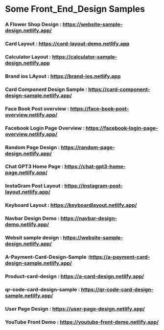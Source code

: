 # Some Front_End_Design Samples

### A Flower Shop Design : https://website-sample-design.netlify.app/
### Card Layout : https://card-layout-demo.netlify.app
### Calculator Layout : https://calculator-sample-design.netlify.app
### Brand ios LAyout  : https://brand-ios.netlify.app
### Card Component Design Sample : https://card-component-design-sample.netlify.app/
### Face Book Post overview : https://face-book-post-overview.netlify.app/
### Facebook Login Page Overview : https://facebook-login-page-overview.netlify.app/
### Random Page Design : https://random-page-design.netlify.app/
### Chat GPT3 Home Page : https://chat-gpt3-home-page.netlify.app/
### InstaGram Post Layout : https://instagram-post-layout.netlify.app/
### Keyboard Layout : https://keyboardlayout.netlify.app/
### Navbar Design Demo : https://navbar-design-demo.netlify.app/
### Websit sample design : https://website-sample-design.netlify.app/
### A-Payment-Card-Design-Sample :https://a-payment-card-design-sample.netlify.app/
### Product-card-design : https://a-card-design.netlify.app/
###  qr-code-card-design-sample : https://qr-code-card-design-sample.netlify.app/
### User Page Design : https://user-page-design.netlify.app/
### YouTube Front Demo : https://youtube-front-demo.netlify.app/
